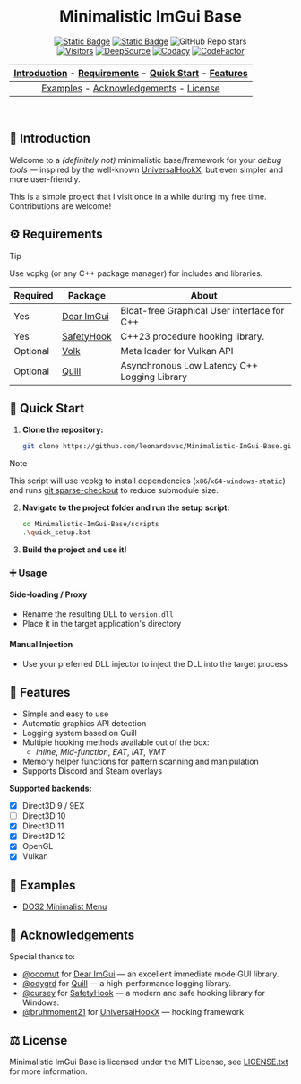<div align="center">
<h1> Minimalistic ImGui Base </h1>
<div>
<a href="https://en.wikipedia.org/wiki/C++23"><img src="https://img.shields.io/badge/Language-C%2B%2B23-f44c7c?style=flat-square" alt="Static Badge"></a>
<a href="https://github.com/leonardovac/Minimalistic-ImGui-Base/blob/main/LICENSE.txt"><img src="https://img.shields.io/badge/License-MIT-blue?style=flat-square" alt="Static Badge"></a>
<img alt="GitHub Repo stars" src="https://img.shields.io/github/stars/leonardovac/Minimalistic-ImGui-Base">
</div>
<div>
<a href="https://visitorbadge.io/status?path=https%3A%2F%2Fgithub.com%2Fleonardovac%2FMinimalistic-ImGui-Base">
<img src="https://api.visitorbadge.io/api/visitors?path=https%3A%2F%2Fgithub.com%2Fleonardovac%2FMinimalistic-ImGui-Base&label=Repo.%20Visits&countColor=%23ba68c8&style=flat-square" alt="Visitors"></a>
<a href="https://app.deepsource.com/gh/leonardovac/Minimalistic-ImGui-Base/"><img alt="DeepSource" title="DeepSource" src="https://app.deepsource.com/gh/leonardovac/Minimalistic-ImGui-Base.svg/?label=active+issues&show_trend=false&token=VEY-dCFd7Zvez753JFNRKMHy"/></a>
<a href="https://app.codacy.com/gh/leonardovac/Minimalistic-ImGui-Base/dashboard?utm_source=gh&utm_medium=referral&utm_content=&utm_campaign=Badge_grade"><img alt="Codacy" title="Codacy" src="https://img.shields.io/codacy/grade/60d23119442344d7913494bbfbdc31f7?logo=codacy&style=flat-square"/></a>
<a href="https://www.codefactor.io/repository/github/leonardovac/Minimalistic-imgui-base"><img alt="CodeFactor" title="CodeFactor" src="https://img.shields.io/codefactor/grade/github/leonardovac/Minimalistic-imgui-base?logo=codefactor&style=flat-square"/></a>
</div>

| [Introduction](#-introduction) - [Requirements](#-requirements) - [Quick Start](#-quick-start) - [Features](#-features) |
| :----------------------------------------------------------: |
| [Examples](#-examples) - [Acknowledgements](#-acknowledgements) - [License](#-license) |
</div>
<br>

## 🌱 Introduction

Welcome to a *(definitely not)* minimalistic base/framework for your *debug tools* — inspired by the well-known [UniversalHookX](https://github.com/bruhmoment21/UniversalHookX), but even simpler and more user-friendly.

This is a simple project that I visit once in a while during my free time. Contributions are welcome!

## ⚙️ Requirements

>[!TIP]
> Use vcpkg (or any C++ package manager) for includes and libraries.

| Required | Package | About |
|------|---------|---------|
| Yes | [Dear ImGui](https://github.com/ocornut/imgui) | Bloat-free Graphical User interface for C++  |
| Yes | [SafetyHook](https://github.com/cursey/safetyhook) | C++23 procedure hooking library.  |
| Optional | [Volk](https://github.com/zeux/volk) | Meta loader for Vulkan API |
| Optional | [Quill](https://github.com/odygrd/quill) | Asynchronous Low Latency C++ Logging Library   |

## 🚀 Quick Start

1. **Clone the repository:**
    ```bash
    git clone https://github.com/leonardovac/Minimalistic-ImGui-Base.git
    ```
>[!NOTE]   
>This script will use vcpkg to install dependencies (`x86`/`x64-windows-static`) and runs [git sparse-checkout](https://git-scm.com/docs/git-sparse-checkout) to reduce submodule size.
2. **Navigate to the project folder and run the setup script:**
    ```bash 
    cd Minimalistic-ImGui-Base/scripts
    .\quick_setup.bat
    ```

3. **Build the project and use it!**

### ➕ Usage

#### Side-loading / Proxy

- Rename the resulting DLL to `version.dll`
- Place it in the target application's directory

#### Manual Injection

- Use your preferred DLL injector to inject the DLL into the target process

## 🎯 Features

- Simple and easy to use
- Automatic graphics API detection
- Logging system based on Quill
- Multiple hooking methods available out of the box:
  - *Inline*, *Mid-function*, *EAT*, *IAT*, *VMT*
- Memory helper functions for pattern scanning and manipulation
- Supports Discord and Steam overlays

**Supported backends:**

- [X] Direct3D 9 / 9EX
- [ ] Direct3D 10
- [X] Direct3D 11
- [X] Direct3D 12
- [X] OpenGL
- [X] Vulkan

## 📂 Examples

- [DOS2 Minimalist Menu](https://github.com/leonardovac/DOS2-Minimalist-Menu)

## 🐐 Acknowledgements

Special thanks to:

- [@ocornut](https://github.com/ocornut) for [Dear ImGui](https://github.com/ocornut/imgui) — an excellent immediate mode GUI library.  
- [@odygrd](https://github.com/odygrd) for [Quill](https://github.com/odygrd/quill) — a high-performance logging library.  
- [@cursey](https://github.com/cursey) for [SafetyHook](https://github.com/cursey/safetyhook) — a modern and safe hooking library for Windows.  
- [@bruhmoment21](https://github.com/bruhmoment21) for [UniversalHookX](https://github.com/bruhmoment21/UniversalHookX) — hooking framework.  
    
## ⚖ License

Minimalistic ImGui Base is licensed under the MIT License, see [LICENSE.txt](https://github.com/leonardovac/Minimalistic-ImGui-Base/blob/main/LICENSE.txt) for more information.